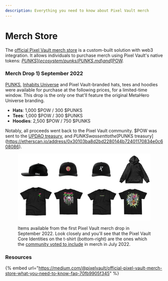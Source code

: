 ```yaml
---
description: Everything you need to know about Pixel Vault merch
---
```


# Merch Store

The [official Pixel Vault merch store](http://shop.pixelvault.com/) is a custom-built solution with web3 integration. It allows individuals to purchase merch using Pixel Vault's native tokens: [$PUNKS](ecosystem/punks/PUNKS.md) and [$POW](ecosystem/MHU/POW.md).

### Merch Drop 1) September 2022

[PUNKS](ecosystem/punks/), [Inhabits Universe](ecosystem/MHU/) and Pixel Vault-branded hats, tees and hoodies were available for purchase at the following prices, for a limited-time window. This drop is the only one that'll feature the original MetaHero Universe branding.

* **Hats**: 1,000 $POW / 300 $PUNKS
* **Tees**: 1,000 $POW / 300 $PUNKS
* **Hoodies**: 2,500 $POW / 750 $PUNKS

Notably, all proceeds went back to the Pixel Vault community. $POW was sent to the [UPDAO treasury](https://etherscan.io/address/0x19c30ad5ea4f7f9f36a8662b5fa2cbc09e55fded), and $PUNKS was sent to the [$PUNKS treasury](https://etherscan.io/address/0x30103ba8d2bd2280144b72401170834e0c608086).

<figure><img src="../.gitbook/assets/PV Merch" alt=""><figcaption><p>Items available from the first Pixel Vault merch drop in September 2022. Look closely and you'll see that the Pixel Vault Core Identities on the t-shirt (bottom-right) are the ones which the <a href="https://twitter.com/MetaHero_/status/1552686713499271172">community voted to include</a> in merch in July 2022.</p></figcaption></figure>

### Resources

{% embed url="https://medium.com/@pixelvault/official-pixel-vault-merch-store-what-you-need-to-know-faq-70fb9905f345" %}
